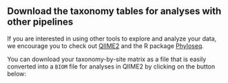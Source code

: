 ## Download the taxonomy tables for analyses with other pipelines

If you are interested in using other tools to explore and analyze your data, we encourage you to check out [QIIME2](https://docs.qiime2.org/) and the R package [Phyloseq](https://joey711.github.io/phyloseq/). 

You can download your taxonomy-by-site matrix as a file that is easily converted into a `BIOM` file for analyses in QIIME2 by clicking on the button below:

